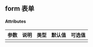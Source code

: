 ## form 表单

#### Attributes

|  参数  |   说明    |  类型   |  默认值  | 可选值 |
|-------|--------|--------|--------|--------|
|       |
